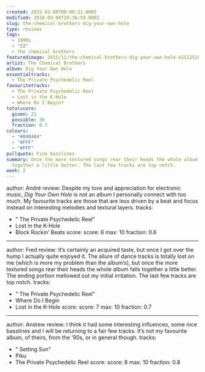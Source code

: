 ```yaml
---
created: 2015-02-08T00:00:21.000Z
modified: 2018-03-04T20:36:59.000Z
slug: the-chemical-brothers-dig-your-own-hole
type: reviews
tags:
  - 1990s
  - "22"
  - the chemical brothers
featuredimage: 2015/11/the-chemical-brothers-dig-your-own-hole-e1512510486702.jpg
artist: The Chemical Brothers
album: Dig Your Own Hole
essentialtracks:
  - The Private Psychedelic Reel
favouritetracks:
  - The Private Psychedelic Reel
  - Lost in the K-Hole
  - Where Do I Begin?
totalscore:
  given: 21
  possible: 30
  fraction: 0.7
colours:
  - "#040404"
  - "#FFF"
  - "#FFF"
pullquote: Fine basslines
summary: Once the more textured songs rear their heads the whole album falls
  together a little better. The last few tracks are top notch.
week: 2
---
```

author: André
review: Despite my love and appreciation for electronic music, *Dig Your Own
  Hole* is not an album I personally connect with too much. My favourite tracks
  are those that are less driven by a beat and focus instead on interesting
  melodies and textural layers.
tracks:
  - " The Private Psychedelic Reel"
  - ­Lost in the K-Hole
  - ­Block Rockin’ Beats
score:
  score: 6
  max: 10
  fraction: 0.6
---
author: Fred
review: It’s certainly an acquired taste, but once I got over the hump I
  actually quite enjoyed it. The allure of dance tracks is totally lost on me
  (which is more my problem than the album’s), but once the more textured songs
  rear their heads the whole album falls together a little better. The ending
  portion mellowed out my initial irritation. The last few tracks are top notch.
tracks:
  - " The Private Psychedelic Reel"
  - ­Where Do I Begin
  - ­Lost in the K-Hole
score:
  score: 7
  max: 10
  fraction: 0.7
---
author: Andrew
review: I think it had some interesting influences, some nice basslines and I
  will be returning to a fair few tracks. It’s not my favourite album, of
  theirs, from the ’90s, or in general though.
tracks:
  - " Setting Sun"
  - ­Piku
  - ­The Private Psychedelic Reel
score:
  score: 8
  max: 10
  fraction: 0.8
